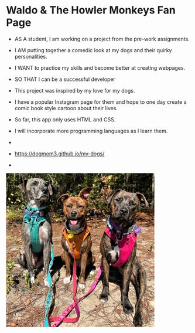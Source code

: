 # Waldo & The Howler Monkeys Fan Page

* AS A student, I am working on a project from the pre-work assignments. 
* I AM putting together a comedic look at my dogs and their quirky personalities.
* I WANT to practice my skills and become better at creating webpages.
* SO THAT I can be a successful developer


* This project was inspired by my love for my dogs. 
* I have a popular Instagram page for them and hope to one day create a comic book style cartoon about their lives.
* So far, this app only uses HTML and CSS.
* I will incorporate more programming languages as I learn them.
*
* https://dogmom3.github.io/my-dogs/
* 
![Waldo,Arlene&Violet](assets/images/dogs.jpg)
